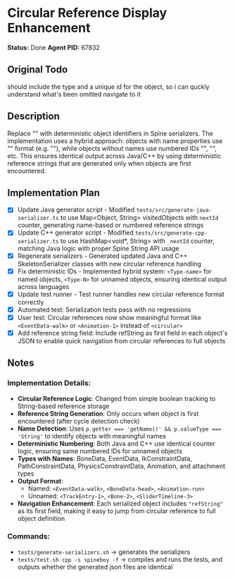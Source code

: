 # Circular Reference Display Enhancement
**Status:** Done
**Agent PID:** 67832

## Original Todo
<circular> should include the type and a unique id for the object, so i can quckly understand what's been omitted navigate to it

## Description
Replace "<circular>" with deterministic object identifiers in Spine serializers. The implementation uses a hybrid approach: objects with name properties use "<ObjectType-name>" format (e.g. "<EventData-walk>"), while objects without names use numbered IDs "<ObjectType-1>", "<ObjectType-2>", etc. This ensures identical output across Java/C++ by using deterministic reference strings that are generated only when objects are first encountered.

## Implementation Plan
- [x] Update Java generator script - Modified `tests/src/generate-java-serializer.ts` to use Map<Object, String> visitedObjects with `nextId` counter, generating name-based or numbered reference strings
- [x] Update C++ generator script - Modified `tests/src/generate-cpp-serializer.ts` to use HashMap<void*, String> with `_nextId` counter, matching Java logic with proper Spine String API usage
- [x] Regenerate serializers - Generated updated Java and C++ SkeletonSerializer classes with new circular reference handling
- [x] Fix deterministic IDs - Implemented hybrid system: `<Type-name>` for named objects, `<Type-N>` for unnamed objects, ensuring identical output across languages
- [x] Update test runner - Test runner handles new circular reference format correctly
- [x] Automated test: Serialization tests pass with no regressions
- [x] User test: Circular references now show meaningful format like `<EventData-walk>` or `<Animation-1>` instead of `<circular>`
- [x] Add reference string field: Include refString as first field in each object's JSON to enable quick navigation from circular references to full objects

## Notes
### Implementation Details:
- **Circular Reference Logic**: Changed from simple boolean tracking to String-based reference storage
- **Reference String Generation**: Only occurs when object is first encountered (after cycle detection check)
- **Name Detection**: Uses `p.getter === 'getName()' && p.valueType === 'String'` to identify objects with meaningful names
- **Deterministic Numbering**: Both Java and C++ use identical counter logic, ensuring same numbered IDs for unnamed objects
- **Types with Names**: BoneData, EventData, IkConstraintData, PathConstraintData, PhysicsConstraintData, Animation, and attachment types
- **Output Format**: 
  - Named: `<EventData-walk>`, `<BoneData-head>`, `<Animation-run>`
  - Unnamed: `<TrackEntry-1>`, `<Bone-2>`, `<SliderTimeline-3>`
- **Navigation Enhancement**: Each serialized object includes `"refString"` as its first field, making it easy to jump from circular reference to full object definition

### Commands:
- `tests/generate-serializers.sh` -> generates the serializers
- `tests/test.sh cpp -s spineboy -f` -> compiles and runs the tests, and outputs whether the generated json files are identical
